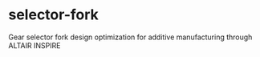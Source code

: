 # selector-fork
Gear selector fork design optimization for additive manufacturing through ALTAIR INSPIRE
